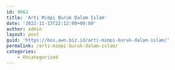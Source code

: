 ```yaml
---
id: 9662
title: 'Arti Mimpi Buruk Dalam Islam'
date: '2022-11-13T22:12:00+00:00'
author: admin
layout: post
guid: 'https://bos.awn.biz.id/arti-mimpi-buruk-dalam-islam/'
permalink: /arti-mimpi-buruk-dalam-islam/
categories:
    - Uncategorized
---
```


